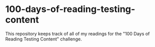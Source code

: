# 100-days-of-reading-testing-content
This repository keeps track of all of my readings for the "100 Days of Reading Testing Content" challenge.
